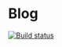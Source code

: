 # Blog

[![Build status](https://dev.azure.com/festiveturkey0771/festiveturkey/_apis/build/status/festiveturkey-CI)](https://dev.azure.com/festiveturkey0771/festiveturkey/_build/latest?definitionId=2)
